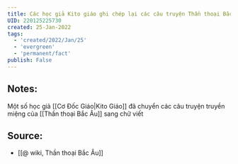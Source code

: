 ```yaml
---
title: Các học giả Kito giáo ghi chép lại các câu truyện Thần thoại Bắc Âu
UID: 220125225730
created: 25-Jan-2022
tags:
  - 'created/2022/Jan/25'
  - 'evergreen'
  - 'permanent/fact'
publish: False
---
```

## Notes:
Một số học giả [[Cơ Đốc Giáo|Kito Giáo]] đã chuyển các câu truyện truyền miệng của [[Thần thoại Bắc Âu]] sang chữ viết

## Source:
- [[@ wiki, Thần thoại Bắc Âu]]



